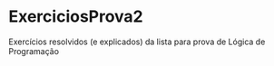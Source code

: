 # ExerciciosProva2
Exercícios resolvidos (e explicados) da lista para prova de Lógica de Programação
